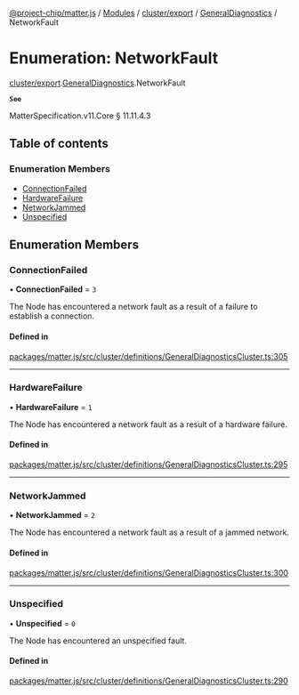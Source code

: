 [@project-chip/matter.js](../README.md) / [Modules](../modules.md) / [cluster/export](../modules/cluster_export.md) / [GeneralDiagnostics](../modules/cluster_export.GeneralDiagnostics.md) / NetworkFault

# Enumeration: NetworkFault

[cluster/export](../modules/cluster_export.md).[GeneralDiagnostics](../modules/cluster_export.GeneralDiagnostics.md).NetworkFault

**`See`**

MatterSpecification.v11.Core § 11.11.4.3

## Table of contents

### Enumeration Members

- [ConnectionFailed](cluster_export.GeneralDiagnostics.NetworkFault.md#connectionfailed)
- [HardwareFailure](cluster_export.GeneralDiagnostics.NetworkFault.md#hardwarefailure)
- [NetworkJammed](cluster_export.GeneralDiagnostics.NetworkFault.md#networkjammed)
- [Unspecified](cluster_export.GeneralDiagnostics.NetworkFault.md#unspecified)

## Enumeration Members

### ConnectionFailed

• **ConnectionFailed** = ``3``

The Node has encountered a network fault as a result of a failure to establish a connection.

#### Defined in

[packages/matter.js/src/cluster/definitions/GeneralDiagnosticsCluster.ts:305](https://github.com/project-chip/matter.js/blob/904d0c9b952b91f28a21803759c5e5c66ee4d272/packages/matter.js/src/cluster/definitions/GeneralDiagnosticsCluster.ts#L305)

___

### HardwareFailure

• **HardwareFailure** = ``1``

The Node has encountered a network fault as a result of a hardware failure.

#### Defined in

[packages/matter.js/src/cluster/definitions/GeneralDiagnosticsCluster.ts:295](https://github.com/project-chip/matter.js/blob/904d0c9b952b91f28a21803759c5e5c66ee4d272/packages/matter.js/src/cluster/definitions/GeneralDiagnosticsCluster.ts#L295)

___

### NetworkJammed

• **NetworkJammed** = ``2``

The Node has encountered a network fault as a result of a jammed network.

#### Defined in

[packages/matter.js/src/cluster/definitions/GeneralDiagnosticsCluster.ts:300](https://github.com/project-chip/matter.js/blob/904d0c9b952b91f28a21803759c5e5c66ee4d272/packages/matter.js/src/cluster/definitions/GeneralDiagnosticsCluster.ts#L300)

___

### Unspecified

• **Unspecified** = ``0``

The Node has encountered an unspecified fault.

#### Defined in

[packages/matter.js/src/cluster/definitions/GeneralDiagnosticsCluster.ts:290](https://github.com/project-chip/matter.js/blob/904d0c9b952b91f28a21803759c5e5c66ee4d272/packages/matter.js/src/cluster/definitions/GeneralDiagnosticsCluster.ts#L290)
